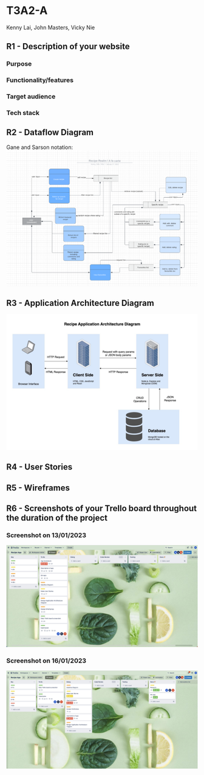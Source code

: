 # T3A2-A

Kenny Lai, John Masters, Vicky Nie

## R1 - Description of your website

### Purpose

### Functionality/features

### Target audience

### Tech stack

## R2 - Dataflow Diagram
Gane and Sarson notation:
![Draft Data Flow Diagram](src/DraftDFD.PNG)

## R3 - Application Architecture Diagram

![Application Architecture Diagram](src/application-architecture-diagram.jpg)

## R4 - User Stories

## R5 - Wireframes

## R6 - Screenshots of your Trello board throughout the duration of the project

### Screenshot on 13/01/2023

![Screenshot on 13/01/2023](src/trello-screenshots/13012023.png)

### Screenshot on 16/01/2023

![Screenshot on 16/01/2023](src/trello-screenshots/16012023.png)
